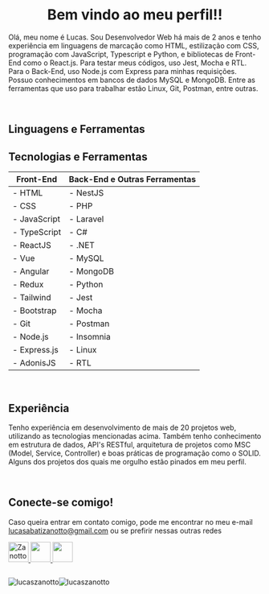 
<h1 align="center">Bem vindo ao meu perfil!!</h1>

Olá, meu nome é Lucas. Sou Desenvolvedor Web há mais de 2 anos e tenho experiência em linguagens de marcação como HTML, estilização com CSS, programação com JavaScript, Typescript e Python, e bibliotecas de Front-End como o React.js. Para testar meus códigos, uso Jest, Mocha e RTL. Para o Back-End, uso Node.js com Express para minhas requisições. Possuo conhecimentos em bancos de dados MySQL e MongoDB. Entre as ferramentas que uso para trabalhar estão Linux, Git, Postman, entre outras.

<br/>

## **Linguagens e Ferramentas**
## Tecnologias e Ferramentas

| Front-End                         | Back-End e Outras Ferramentas      |
|-----------------------------------|------------------------------------|
| - HTML                            | - NestJS                            |
| - CSS                             | - PHP                               |
| - JavaScript                       | - Laravel                           |
| - TypeScript                       | - C#                                |
| - ReactJS                          | - .NET                              |
| - Vue                              | - MySQL                             |
| - Angular                          | - MongoDB                           |
| - Redux                            | - Python                            |
| - Tailwind                         | - Jest                              |
| - Bootstrap                        | - Mocha                             |
| - Git                              | - Postman                           |
| - Node.js                          | - Insomnia                          |
| - Express.js                       | - Linux                             |
| - AdonisJS                         | - RTL                               |


<br/>

## **Experiência**

Tenho experiência em desenvolvimento de mais de 20 projetos web, utilizando as tecnologias mencionadas acima. Também tenho conhecimento em estrutura de dados, API's RESTful, arquitetura de projetos como MSC (Model, Service, Controller) e boas práticas de programação como o SOLID. Alguns dos projetos dos quais me orgulho estão pinados em meu perfil.

<br/>

## **Conecte-se comigo!**
Caso queira entrar em contato comigo, pode me encontrar no meu e-mail lucasabatizanotto@gmail.com ou se prefirir nessas outras redes
<p align="left">
<a href="https://discord.gg/Zanotto#3280" target="blank"><img src="https://raw.githubusercontent.com/rahuldkjain/github-profile-readme-generator/master/src/images/icons/Social/discord.svg" alt="Zanotto#3280" height="40" width="40" />
</a>
<a href="mailto:lucasabatizanotto@gmail.com"><img src="https://img.icons8.com/color/48/000000/gmail.png" width="40" height="40"/>
</a>
<a href="https://api.whatsapp.com/send?phone=5549999271760"><img src="https://upload.wikimedia.org/wikipedia/commons/thumb/6/6b/WhatsApp.svg/600px-WhatsApp.svg.png" width="40" height="40"/>
</a>
</p>

<div style="display: flex;">
  <p><img src="https://github-readme-stats.vercel.app/api?username=lucaszanotto&show_icons=true&locale=en" alt="lucaszanotto" /></p>
  <p><img src="https://github-readme-stats.vercel.app/api/top-langs?username=lucaszanotto&show_icons=true&locale=en&layout=compact" alt="lucaszanotto" /></p>
</div>
